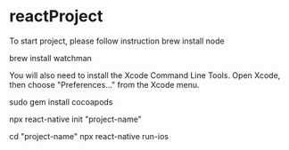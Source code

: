 # reactProject

To start project, please follow instruction 
brew install node


brew install watchman


You will also need to install the Xcode Command Line Tools. Open Xcode, then choose "Preferences..." from the Xcode menu.



sudo gem install cocoapods



npx react-native init "project-name"


cd "project-name"
npx react-native run-ios
